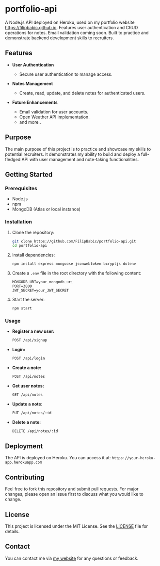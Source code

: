 # portfolio-api
A Node.js API deployed on Heroku, used on my portfolio website https://filipbabic.github.io. Features user authentication and CRUD operations for notes. Email validation coming soon. Built to practice and demonstrate backend development skills to recruiters.

## Features

- **User Authentication**
  - Secure user authentication to manage access.
  
- **Notes Management**
  - Create, read, update, and delete notes for authenticated users.
  
- **Future Enhancements**
  - Email validation for user accounts.
  - Open Weather API implementation.
  - and more..

## Purpose

The main purpose of this project is to practice and showcase my skills to potential recruiters. It demonstrates my ability to build and deploy a full-fledged API with user management and note-taking functionalities.

## Getting Started

### Prerequisites

- Node.js
- npm
- MongoDB (Atlas or local instance)

### Installation

1. Clone the repository:
    ```bash
    git clone https://github.com/FilipBabic/portfolio-api.git
    cd portfolio-api
    ```

2. Install dependencies:
    ```bash
    npm install express mongoose jsonwebtoken bcryptjs dotenv
    ```

3. Create a `.env` file in the root directory with the following content:
    ```plaintext
    MONGODB_URI=your_mongodb_uri
    PORT=3000
    JWT_SECRET=your_JWT_SECRET
    ```

4. Start the server:
    ```bash
    npm start
    ```

### Usage

- **Register a new user:**
    ```bash
    POST /api/signup
    ```
  
- **Login:**
    ```bash
    POST /api/login
    ```
  
- **Create a note:**
    ```bash
    POST /api/notes
    ```
  
- **Get user notes:**
    ```bash
    GET /api/notes
    ```
  
- **Update a note:**
    ```bash
    PUT /api/notes/:id
    ```
  
- **Delete a note:**
    ```bash
    DELETE /api/notes/:id
    ```

## Deployment

The API is deployed on Heroku. You can access it at: `https://your-heroku-app.herokuapp.com`

## Contributing

Feel free to fork this repository and submit pull requests. For major changes, please open an issue first to discuss what you would like to change.

## License

This project is licensed under the MIT License. See the [LICENSE](LICENSE) file for details.

## Contact

You can contact me via [my website](https://filipbabic.github.io) for any questions or feedback.
